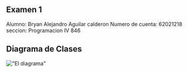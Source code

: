 ## Examen 1 
 Alumno: Bryan Alejandro Aguilar calderon 
Numero de cuenta: 62021218
seccion: Programacion IV 846

## Diagrama de Clases 

!["El diagrama"](https://app.genmymodel.com/api/projects/_XmhDoGCNEe2ck8ytUMEi6A/diagrams/_XmhqsmCNEe2ck8ytUMEi6A/svg)